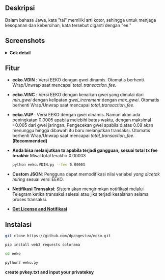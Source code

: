 
## Deskripsi

Dalam bahasa Jawa, kata "tai" memiliki arti kotor, sehingga untuk menjaga kesopanan dan kebersihan, kata tersebut diganti dengan "ee."

## Screenshots
<details>
<summary><strong>Cek detail</strong></summary>

<img height="311" alt="image" src="https://github.com/user-attachments/assets/2dfaca39-93f8-4eb1-a68c-28bd05da7c92">
<img height="311" alt="image" src="https://github.com/user-attachments/assets/5b447a88-2740-4d7d-939a-d6b9c1a46f0f">
<img height="415" alt="image" src="https://github.com/user-attachments/assets/8b81c702-8082-4ef1-aaf7-55aa80946e73">

</details>

## Fitur

- **eeko.VDIN** : Versi EEKO dengan gwei dinamis. Otomatis berhenti Wrap/Unwrap saat mencapai *total_transaction_fee*.

- **eeko.VINC** : Versi EEKO dengan kenaikan gwei yang dimulai dari *min_gwei* dengan kelipatan *gwei_increment* dengan *max_gwei*. Otomatis berhenti Wrap/Unwrap saat mencapai *total_transaction_fee*.

- **eeko.VUP** : Versi EEKO dengan gwei dinamis. Namun akan ada peningkatan 0.0005 apabila melebihi batas waktu, dengan maksimal +0.005 dari gwei jaringan. Pengecekan gwei apabila diatas 0.08 akan menunggu hingga dibawah itu baru melanjutkan transaksi. Otomatis berhenti Wrap/Unwrap saat mencapai *total_transaction_fee*. **(Recommended)**

- **Anda bisa melanjutkan tx apabila terjadi gangguan, sesuai total tx fee terakhir** Misal total terakhir 0.00003
  ```bash
  python eeko.VDIN.py --fee 0.00003
  ```

- **Custom JSON**: Pengguna dapat memodifikasi nilai variabel *yang dicetak miring* sesuai versi EEKO. 
  
- **Notifikasi Transaksi**: Sistem akan mengirimkan notifikasi melalui Telegram ketika transaksi selesai atau jika terjadi kesalahan selama proses transaksi.

- [**Get License and Notifikasi**](https://t.me/Laporan_Sayang_bot)


## Instalasi

   ```bash
   git clone https://github.com/dpangestuw/eeko.git
   ```
   ```bash
   pip install web3 requests colorama
   ```
   ```bash
   cd eeko
   ```
   ```bash
   python3 eeko.py
   ```
**create pvkey.txt and input your privatekey**
